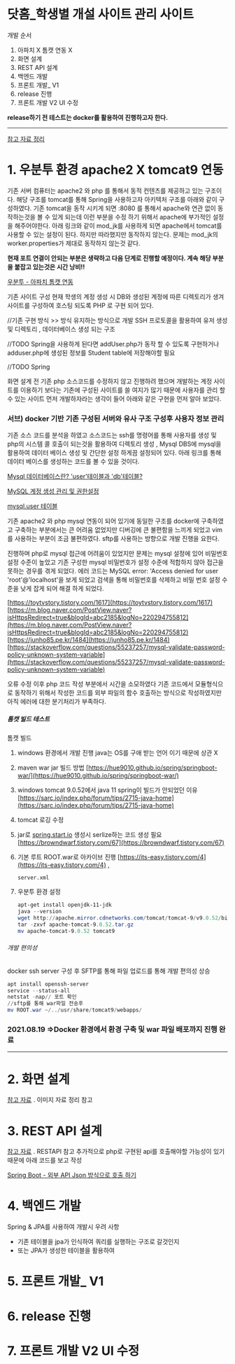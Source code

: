 # 닷홈\_학생별 개설 사이트 관리 사이트

개발 순서

1. 아파치 X 톰캣 연동 X
2. 화면 설계
3. REST API 설계
4. 백엔드 개발
5. 프론트 개발\_ V1
6. release 진행
7. 프론트 개발 V2 UI 수정

**release하기 전 테스트는 docker를 활용하여 진행하고자 한다.**

---

[참고 자료 정리](https://www.notion.so/9ee41ae39b1749a59caf311f51fd0081)

# 1. 우분투 환경 apache2 X tomcat9 연동

기존 서버 컴퓨터는 apache2 와 php 를 통해서 동적 컨텐츠를 제공하고 있는 구조이다.
해당 구조를 tomcat를 통해 Spring을 사용하고자 아키텍처 구조를 아래와 같이 구성하였다.
기존 tomcat을 동작 시키게 되면 :8080 를 통해서 apache와 연관 없이 동작하는것을 볼 수 있게 되는데 이런 부분을 수정 하기 위해서 apache에 부가적인 설정을 해주어야한다.
아래 링크와 같이 mod_jk를 사용하게 되면 apache에서 tomcat를 사용할 수 있는 설정이 된다.
하지만 따라했지만 동작하지 않는다.
문제는 mod_jk의 worker.properties가 제대로 동작하지 않는것 같다.

**현재 포트 연결이 안되는 부분은 생략하고 다음 단계로 진행할 예정이다.
계속 해당 부분을 붙잡고 있는것은 시간 낭비!!**

[우분투 - 아파치 톰캣 연동](https://daisyleh.blogspot.com/2020/03/blog-post.html)

기존 사이트 구성
현재 학생의 계정 생성 시 DB와 생성된 계정에 따른 디렉토리가 생겨 사이트를 구성하여 호스팅 되도록 PHP 로 구현 되어 있다.

//기존 구현 방식 >> 방식 유지하는 방식으로 개발
SSH 프로토콜을 활용하여 유저 생성 및 디렉토리 , 데이터베이스 생성 되는 구조

//TODO
Spring을 사용하게 된다면 addUser.php가 동작 할 수 있도록 구현하거나 adduser.php에 생성된 정보를 Student table에 저장해야할 필요

//TODO
Spring

화면 설계 전 기존 php 소스코드를 수정하지 않고 진행하려 했으며 개발하는 계정 사이트를 이용하기 보다는 기존에 구성된 사이트를 쓸 여지가 많기 때문에 사용자를 관리 할 수 있는 사이트 먼저 개발하자라는 생각이 들어 아래와 같은 구현을 먼저 알아 보았다.

### 서브) docker 기반 기존 구성된 서버와 유사 구조 구성후 사용자 정보 관리

기존 소스 코드를 분석을 하였고 소스코드는 ssh를 명령어를 통해 사용자를 생성 및 php의 시스템 콜 호출이 되는것을 활용하여 디렉토리 생성 , Mysql DBS에 mysql을 활용하여 데이터 베이스 생성 및 간단한 설정 하게끔 설정되어 있다. 아래 링크를 통해 데이터 베이스를 생성하는 코드를 볼 수 있을 것이다.

[Mysql 데이터베이스란? 'user'테이블과 'db'테이블?](https://kyoe.tistory.com/54)

[MySQL 계정 생성 관리 및 권한설정](https://2dubbing.tistory.com/13)

[mysql.user 테이블](https://runebook.dev/ko/docs/mariadb/mysqluser-table/index)

기존 apache2 와 php mysql 연동이 되어 있기에 동일한 구조를 docker에 구축하였고 구축하는 부분에서는 큰 어려움 없었지만 디버깅에 큰 불편함을 느끼게 되었고 vim를 사용하는 부분이 조금 불편하였다. sftp를 사용하는 방향으로 개발 진행을 요한다.

진행하며 php로 mysql 접근에 어려움이 있었지만 문제는 mysql 설정에 있어 비밀번호 설정 수준이 높았고 기존 구성한 mysql 비밀번호가 설정 수준에 적합하지 않아 접근을 못하는 경우를 겪게 되었다. 에러 코드는 MySQL error: 'Access denied for user 'root'@'localhost'을 보게 되었고 검색을 통해 비밀번호를 삭제하고 비밀 번호 설정 수준을 낮게 잡게 되어 해결 하게 되었다.

[https://toytvstory.tistory.com/1617](https://toytvstory.tistory.com/1617)
[https://m.blog.naver.com/PostView.naver?isHttpsRedirect=true&blogId=abc2185&logNo=220294755812](https://m.blog.naver.com/PostView.naver?isHttpsRedirect=true&blogId=abc2185&logNo=220294755812)
[https://junho85.pe.kr/1484](https://junho85.pe.kr/1484)
[https://stackoverflow.com/questions/55237257/mysql-validate-password-policy-unknown-system-variable](https://stackoverflow.com/questions/55237257/mysql-validate-password-policy-unknown-system-variable)

오류 수정 이후 php 코드 작성 부분에서 시간을 소모하였다
기존 코드에서 모듈형식으로 동작하기 위해서 작성한 코드를 외부 파일의 함수 호출하는 방식으로 작성하였지만 아직 에러에 대한 분기처리가 부족하다.

##### 톰캣 빌드 테스트

톰캣 빌드

1.  windows 환경에서 개발 진행
    java는 OS를 구애 받는 언어 이기 때문에 상관 X
2.  maven war jar 빌드 방법
    [https://hue9010.github.io/spring/springboot-war/](https://hue9010.github.io/spring/springboot-war/)
3.  windows tomcat 9.0.52에서 java 11 spring이 빌드가 안되었던 이유
    [https://sarc.io/index.php/forum/tips/2715-java-home](https://sarc.io/index.php/forum/tips/2715-java-home)
4.  tomcat 로깅 수정
5.  jar로 [spring.start.io](http://spring.start.io/) 생성시 serlize하는 코드 생성 필요
    [https://browndwarf.tistory.com/67](https://browndwarf.tistory.com/67)
6.  기본 루트
    ROOT.war로 아카이브 진행 [https://its-easy.tistory.com/4](https://its-easy.tistory.com/4) ,

        server.xml

7.  우분투 환경 설정

    ```powershell
    apt-get install openjdk-11-jdk
    java --version
    wget http://apache.mirror.cdnetworks.com/tomcat/tomcat-9/v9.0.52/bin/apache-tomcat-9.0.52.tar.gz
    tar -zxvf apache-tomcat-9.0.52.tar.gz
    mv apache-tomcat-9.0.52 tomcat9
    ```

###### 개발 편의성

docker ssh server 구성 후 SFTP를 통해 파일 업로드를 통해 개발 편의성 상승

```powershell
apt install openssh-server
service --status-all
netstat -nap// 포트 확인
//sftp를 통해 war파일 전송후
mv ROOT.war ~/../usr/share/tomcat9/webapps/
```

### 2021.08.19 ⇒Docker 환경에서 환경 구축 및 war 파일 배포까지 진행 완료

---

# 2. 화면 설계

[참고 자료](./SUB_README/imageGroup.md) . 이미지 자료 정리 참고

# 3. REST API 설계

[참고 자료](./SUB_README/RESTAPI.md) . RESTAPI 참고
추가적으로 php로 구현된 api를 호출해야할 가능성이 있기 때문에 아래 코드를 보고 작성

[Spring Boot - 외부 API Json 방식으로 호출 하기](https://r-0o0-j.tistory.com/132)

# 4. 백엔드 개발

Spring & JPA를 사용하여 개발시 우려 사항

- 기존 테이블을 jpa가 인식하여 쿼리를 실행하는 구조로 갈것인지
- 또는 JPA가 생성한 테이블을 활용하여

# 5. 프론트 개발\_ V1

# 6. release 진행

# 7. 프론트 개발 V2 UI 수정
